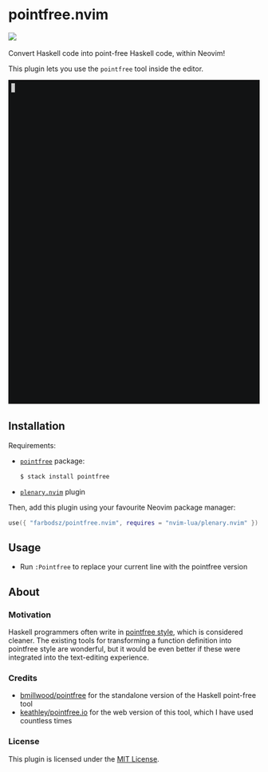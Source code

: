 # pointfree.nvim

![](https://img.shields.io/badge/status-unstable-orange)

Convert Haskell code into point-free Haskell code, within Neovim!

This plugin lets you use the `pointfree` tool inside the editor.

<img src="https://github.com/farbodsz/pointfree.nvim/blob/master/demo.gif?raw=true" alt="demo-gif" width="600" height="650">

## Installation

Requirements:

- [`pointfree`](https://hackage.haskell.org/package/pointfree) package:
  ```sh
  $ stack install pointfree
  ```
- [`plenary.nvim`](https://github.com/nvim-lua/plenary.nvim) plugin

Then, add this plugin using your favourite Neovim package manager:

```lua
use({ "farbodsz/pointfree.nvim", requires = "nvim-lua/plenary.nvim" })
```

## Usage

- Run `:Pointfree` to replace your current line with the pointfree version

## About

### Motivation

Haskell programmers often write in
[pointfree style](https://wiki.haskell.org/Pointfree), which is considered
cleaner. The existing tools for transforming a function definition into
pointfree style are wonderful, but it would be even better if these were
integrated into the text-editing experience.

### Credits

- [bmillwood/pointfree](https://github.com/bmillwood/pointfree) for the
  standalone version of the Haskell point-free tool
- [keathley/pointfree.io](https://github.com/keathley/pointfree.io) for the web
  version of this tool, which I have used countless times

### License

This plugin is licensed under the
[MIT License](https://choosealicense.com/licenses/mit/).
